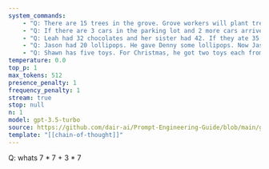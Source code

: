 ```yaml
---
system_commands:
    - "Q: There are 15 trees in the grove. Grove workers will plant trees in the grove today. After they are done, there will be 21 trees. How many trees did the grove workers plant today? A: We start with 15 trees. Later we have 21 trees. The difference must be the number of trees they planted. So, they must have planted 21 - 15 = 6 trees. The answer is 6."
    - "Q: If there are 3 cars in the parking lot and 2 more cars arrive, how many cars are in the parking lot? A: There are 3 cars in the parking lot already. 2 more arrive. Now there are 3 + 2 = 5 cars. The answer is 5."
    - "Q: Leah had 32 chocolates and her sister had 42. If they ate 35, how many pieces do they have left in total? A: Leah had 32 chocolates and Leah’s sister had 42. That means there were originally 32 + 42 = 74 chocolates. 35 have been eaten. So in total they still have 74 - 35 = 39 chocolates. The answer is 39."
    - "Q: Jason had 20 lollipops. He gave Denny some lollipops. Now Jason has 12 lollipops. How many lollipops did Jason give to Denny? A: Jason had 20 lollipops. Since he only has 12 now, he must have given the rest to Denny. The number of lollipops he has given to Denny must have been 20 - 12 = 8 lollipops. The answer is 8."
    - "Q: Shawn has five toys. For Christmas, he got two toys each from his mom and dad. How many toys does he have now? A: He has 5 toys. He got 2 from mom, so after that he has 5 + 2 = 7 toys. Then he got 2 more from dad, so in total he has 7 + 2 = 9 toys. The answer is 9."
temperature: 0.0
top_p: 1
max_tokens: 512
presence_penalty: 1
frequency_penalty: 1
stream: true
stop: null
n: 1
model: gpt-3.5-turbo
source: https://github.com/dair-ai/Prompt-Engineering-Guide/blob/main/guides/prompts-advanced-usage.md
template: "[[chain-of-thought]]"
---
```


Q: whats 7 * 7 + 3 * 7
